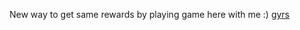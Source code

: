 New way to get same rewards by playing game here with me :) <a href="https://en.ueh.edu.vn/robuxfree-gyr5.pdf">gyrs</a>
